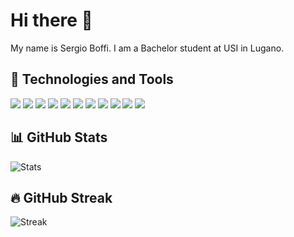 # Hi there :wave:

My name is Sergio Boffi. I am a Bachelor student at USI in Lugano. 

## :wrench: Technologies and Tools

![](https://img.shields.io/badge/Code-Python-informational?style=flat&logo=python&logoColor=white&color=ee672f)
![](https://img.shields.io/badge/Code-Javascript-informational?style=flat&logo=javascript&logoColor=white&color=ee672f)
![](https://img.shields.io/badge/Code-C/informational?style=flat&logo=c%2B%2B&logoColor=white&color=ee672f)
![](https://img.shields.io/badge/Code-C%2B%2B-informational?style=flat&logo=c%2B%2B&logoColor=white&color=ee672f)
![](https://img.shields.io/badge/Code-HTML5-informational?style=flat&logo=html5&logoColor=white&color=ee672f)
![](https://img.shields.io/badge/Code-CSS3-informational?style=flat&logo=css3&logoColor=white&color=ee672f)
![](https://img.shields.io/badge/Code-Vue.js-informational?style=flat&logo=vue.js&logoColor=white&color=ee672f)
![](https://img.shields.io/badge/Code-PySpark-informational?style=flat&logo=apache-spark&logoColor=white&color=ee672f)
![](https://img.shields.io/badge/Tools-MySQL-informational?style=flat&logo=mysql&logoColor=white&color=0f80c0)
![](https://img.shields.io/badge/Tools-MongoDB-informational?style=flat&logo=mongodb&logoColor=white&color=0f80c0)
![](https://img.shields.io/badge/Code-Racket-informational?style=flat&logo=racket&logoColor=white&color=ee672f)

## 📊 GitHub Stats
![Stats](https://github-readme-stats.vercel.app/api?username=boffis2002&show_icons=true&count_private=true&theme=radical)

## 🔥 GitHub Streak
![Streak](https://github-readme-streak-stats.herokuapp.com/?user=boffis2002)
